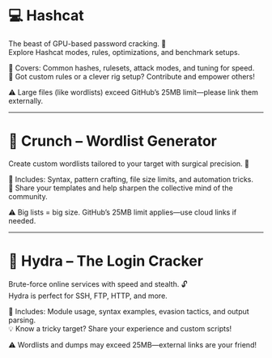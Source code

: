 # 💻 Hashcat  
The beast of GPU-based password cracking. 🐉  
Explore Hashcat modes, rules, optimizations, and benchmark setups.  

🔹 Covers: Common hashes, rulesets, attack modes, and tuning for speed.  
🔧 Got custom rules or a clever rig setup? Contribute and empower others!  

⚠️ Large files (like wordlists) exceed GitHub’s 25MB limit—please link them externally.

---

# 🧬 Crunch – Wordlist Generator  
Create custom wordlists tailored to your target with surgical precision. 🎯  

🔹 Includes: Syntax, pattern crafting, file size limits, and automation tricks.  
🧠 Share your templates and help sharpen the collective mind of the community.  

⚠️ Big lists = big size. GitHub’s 25MB limit applies—use cloud links if needed.

---

# 🐉 Hydra – The Login Cracker  
Brute-force online services with speed and stealth. 🔓  
Hydra is perfect for SSH, FTP, HTTP, and more.  

🔹 Includes: Module usage, syntax examples, evasion tactics, and output parsing.  
💡 Know a tricky target? Share your experience and custom scripts!  

⚠️ Wordlists and dumps may exceed 25MB—external links are your friend!

